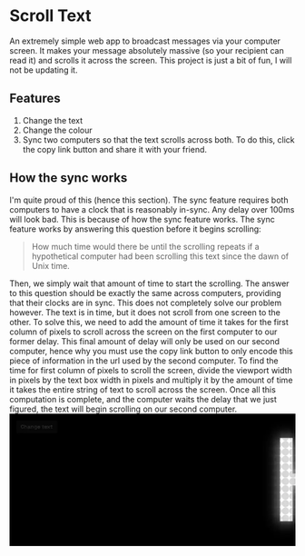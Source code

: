 # Scroll Text
An extremely simple web app to broadcast messages via your computer screen. It makes your message absolutely massive (so your recipient can read it) and scrolls it across the screen. This project is just a bit of fun, I will not be updating it.
## Features 
1. Change the text
2. Change the colour
3. Sync two computers so that the text scrolls across both. To do this, click the copy link button and share it with your friend. 
## How the sync works
I'm quite proud of this (hence this section). The sync feature requires both computers to have a clock that is reasonably in-sync. Any delay over 100ms will look bad. This is because of how the sync feature works. The sync feature works by answering this question before it begins scrolling:
> How much time would there be until the scrolling repeats if a hypothetical computer had been scrolling this text since the dawn of Unix time.

Then, we simply wait that amount of time to start the scrolling. The answer to this question should be exactly the same across computers, providing that their clocks are in sync.
This does not completely solve our problem however. The text is in time, but it does not scroll from one screen to the other. To solve this, we need to add the  amount of time it takes for the first column of pixels to scroll across the screen on the first computer to our former delay. This final amount of delay will only be used on our second computer, hence why you must use the copy link button to only encode this piece of information in the url used by the second computer. To find the time for first column of pixels to scroll the screen, divide the viewport width in pixels by the text box width in pixels and multiply it by the amount of time it takes the entire string of text to scroll across the screen. 
Once all this computation is complete, and the computer waits the delay that we just figured, the text will begin scrolling on our second computer.
![A screenshot of my app](https://raw.githubusercontent.com/will-lol/scrolltext/master/assets/screenshot/anim.webp)